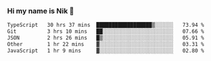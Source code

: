 ### Hi my name is Nik 👋

<!--
**NikDoe/NikDoe** is a ✨ _special_ ✨ repository because its `README.md` (this file) appears on your GitHub profile.

Here are some ideas to get you started:

- 🔭 I’m currently working on ...
- 🌱 I’m currently learning ...
- 👯 I’m looking to collaborate on ...
- 🤔 I’m looking for help with ...
- 💬 Ask me about ...
- 📫 How to reach me: ...
- 😄 Pronouns: ...
- ⚡ Fun fact: ...
-->

<!--START_SECTION:waka-->

```txt
TypeScript   30 hrs 37 mins  ██████████████████▒░░░░░░   73.94 %
Git          3 hrs 10 mins   ██░░░░░░░░░░░░░░░░░░░░░░░   07.66 %
JSON         2 hrs 26 mins   █▒░░░░░░░░░░░░░░░░░░░░░░░   05.91 %
Other        1 hr 22 mins    ▓░░░░░░░░░░░░░░░░░░░░░░░░   03.31 %
JavaScript   1 hr 9 mins     ▓░░░░░░░░░░░░░░░░░░░░░░░░   02.80 %
```

<!--END_SECTION:waka-->
